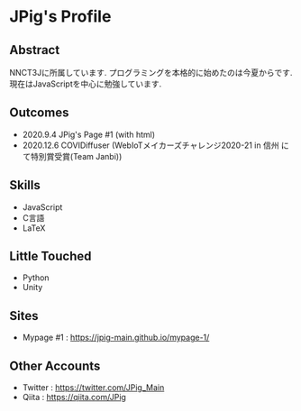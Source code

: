 # JPig's Profile

## Abstract
NNCT3Jに所属しています.
プログラミングを本格的に始めたのは今夏からです.
現在はJavaScriptを中心に勉強しています.

## Outcomes
* 2020.9.4 JPig's Page #1 (with html)
* 2020.12.6 COVIDiffuser (WebIoTメイカーズチャレンジ2020-21 in 信州 にて特別賞受賞(Team Janbi))

## Skills
* JavaScript
* C言語
* LaTeX

## Little Touched
* Python
* Unity

## Sites
* Mypage #1 : https://jpig-main.github.io/mypage-1/

## Other Accounts
* Twitter : https://twitter.com/JPig_Main
* Qiita : https://qiita.com/JPig
